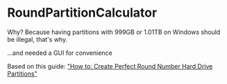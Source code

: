 # RoundPartitionCalculator

Why? Because having partitions with 999GB or 1.01TB on Windows should be illegal, that's why.

...and needed a GUI for convenience


Based on this guide: ["How to: Create Perfect Round Number Hard Drive Partitions"](https://community.spiceworks.com/how_to/52967-create-perfect-round-number-hard-drive-partitions)